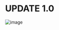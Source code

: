 # UPDATE 1.0

![image](https://user-images.githubusercontent.com/90879002/173333564-ad4d23c2-dc34-490e-88da-92b5ec0876a7.png)

